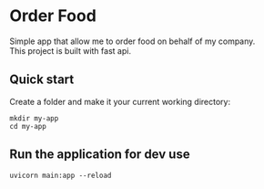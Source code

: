 # Order Food
Simple app that allow me to order food on behalf of my company.\
This project is built with fast api.

## Quick start 

Create a folder and make it your current working directory:
```
mkdir my-app
cd my-app 
```

## Run the application for dev use

```
uvicorn main:app --reload
```